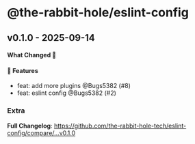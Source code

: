 # @the-rabbit-hole/eslint-config

## v0.1.0 - 2025-09-14

#### What Changed 👀

#### 🚀 Features

- feat: add more plugins @Bugs5382 (#8)
- feat: eslint config @Bugs5382 (#2)

### Extra

**Full Changelog**: https://github.com/the-rabbit-hole-tech/eslint-config/compare/...v0.1.0